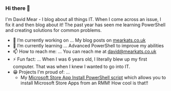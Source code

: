### Hi there 👋

I'm David Mear - I blog about all things IT. When I come across an issue, I fix it and then blog about it! The past year has seen me learning PowerShell and creating solutions for common problems.

- 🔭 I’m currently working on ... My blog posts on [mearkats.co.uk](https://www.mearkats.co.uk)
- 🌱 I’m currently learning ... Advanced PowerShell to improve my abilities
- 📫 How to reach me: ... You can reach me at david@mearkats.co.uk
- ⚡ Fun fact: ... When I was 6 years old, I literally blew up my first computer. That was when I knew I wanted to go into IT.
- 😁 Projects I'm proud of: ...
  * My [Microsoft Store App Install PowerShell script](https://github.com/mearkats/MS-Store-App-Install-Powershell-RMM-Friendly) which allows you to install Microsoft Store Apps from an RMM! How cool is that!!

